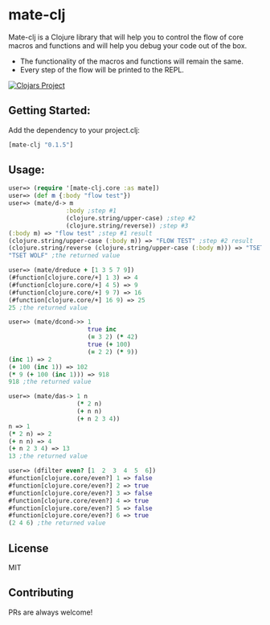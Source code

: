 # mate-clj


Mate-clj is a Clojure library that will help you to control the flow of core macros and functions and will help you debug your code out of the box.


*  The functionality of the macros and functions will remain the same.
*  Every step of the flow will be printed to the REPL.

[![Clojars Project](https://img.shields.io/clojars/v/mate-clj.svg)](https://clojars.org/mate-clj)


## Getting Started:

Add the dependency to your project.clj:
```clojure
[mate-clj "0.1.5"]
```

## Usage:

```clojure
user=> (require '[mate-clj.core :as mate])
user=> (def m {:body "flow test"})
user=> (mate/d-> m
                :body ;step #1
                (clojure.string/upper-case) ;step #2
                (clojure.string/reverse)) ;step #3
(:body m) => "flow test" ;step #1 result 
(clojure.string/upper-case (:body m)) => "FLOW TEST" ;step #2 result
(clojure.string/reverse (clojure.string/upper-case (:body m))) => "TSET WOLF" ;step #3 result
"TSET WOLF" ;the returned value

user=> (mate/dreduce + [1 3 5 7 9])
(#function[clojure.core/+] 1 3) => 4
(#function[clojure.core/+] 4 5) => 9
(#function[clojure.core/+] 9 7) => 16
(#function[clojure.core/+] 16 9) => 25
25 ;the returned value

user=> (mate/dcond->> 1
                      true inc
                      (= 3 2) (* 42)
                      true (+ 100)
                      (= 2 2) (* 9))
(inc 1) => 2
(+ 100 (inc 1)) => 102
(* 9 (+ 100 (inc 1))) => 918
918 ;the returned value

user=> (mate/das-> 1 n
                   (* 2 n)
                   (+ n n)
                   (+ n 2 3 4))
n => 1
(* 2 n) => 2
(+ n n) => 4
(+ n 2 3 4) => 13
13 ;the returned value

user=> (dfilter even? [1  2  3  4  5  6])
#function[clojure.core/even?] 1 => false
#function[clojure.core/even?] 2 => true
#function[clojure.core/even?] 3 => false
#function[clojure.core/even?] 4 => true
#function[clojure.core/even?] 5 => false
#function[clojure.core/even?] 6 => true
(2 4 6) ;the returned value
```


License
----

MIT



## Contributing
PRs are always welcome!
